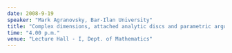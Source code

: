 ```yaml
---
date: 2008-9-19
speaker: "Mark Agranovsky, Bar-Ilan University"
title: "Complex dimensions, attached analytic discs and parametric argument principle"
time: "4.00 p.m." 
venue: "Lecture Hall - I, Dept. of Mathematics"
---
```


